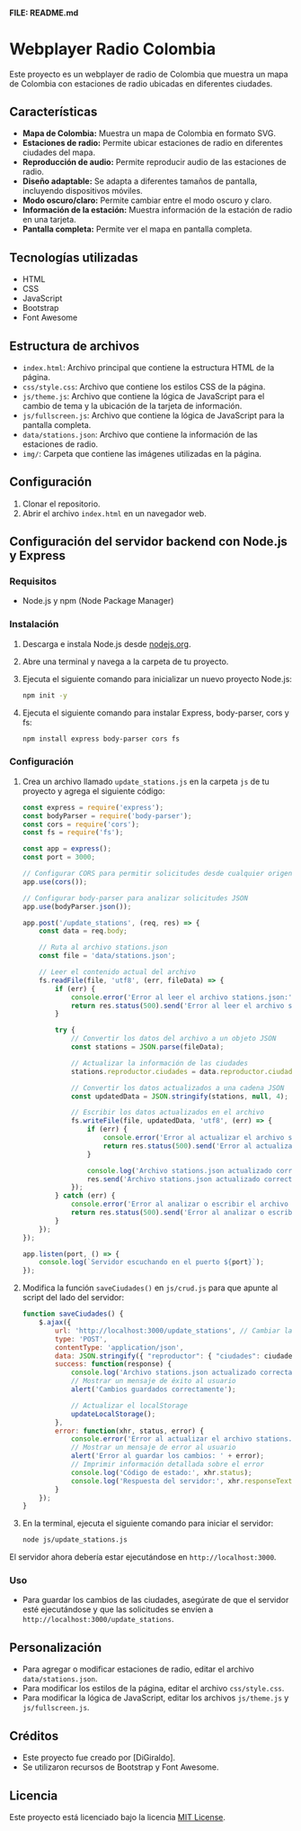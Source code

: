 #### FILE: README.md
# Webplayer Radio Colombia

Este proyecto es un webplayer de radio de Colombia que muestra un mapa de Colombia con estaciones de radio ubicadas en diferentes ciudades.

## Características

*   **Mapa de Colombia:** Muestra un mapa de Colombia en formato SVG.
*   **Estaciones de radio:** Permite ubicar estaciones de radio en diferentes ciudades del mapa.
*   **Reproducción de audio:** Permite reproducir audio de las estaciones de radio.
*   **Diseño adaptable:** Se adapta a diferentes tamaños de pantalla, incluyendo dispositivos móviles.
*   **Modo oscuro/claro:** Permite cambiar entre el modo oscuro y claro.
*   **Información de la estación:** Muestra información de la estación de radio en una tarjeta.
*   **Pantalla completa:** Permite ver el mapa en pantalla completa.

## Tecnologías utilizadas

*   HTML
*   CSS
*   JavaScript
*   Bootstrap
*   Font Awesome

## Estructura de archivos

*   `index.html`: Archivo principal que contiene la estructura HTML de la página.
*   `css/style.css`: Archivo que contiene los estilos CSS de la página.
*   `js/theme.js`: Archivo que contiene la lógica de JavaScript para el cambio de tema y la ubicación de la tarjeta de información.
*   `js/fullscreen.js`: Archivo que contiene la lógica de JavaScript para la pantalla completa.
*   `data/stations.json`: Archivo que contiene la información de las estaciones de radio.
*   `img/`: Carpeta que contiene las imágenes utilizadas en la página.

## Configuración

1.  Clonar el repositorio.
2.  Abrir el archivo `index.html` en un navegador web.

## Configuración del servidor backend con Node.js y Express

### Requisitos

- Node.js y npm (Node Package Manager)

### Instalación

1.  Descarga e instala Node.js desde [nodejs.org](https://nodejs.org/).

2.  Abre una terminal y navega a la carpeta de tu proyecto.

3.  Ejecuta el siguiente comando para inicializar un nuevo proyecto Node.js:

    ```bash
    npm init -y
    ```

4.  Ejecuta el siguiente comando para instalar Express, body-parser, cors y fs:

    ```bash
    npm install express body-parser cors fs
    ```

### Configuración

1.  Crea un archivo llamado `update_stations.js` en la carpeta `js` de tu proyecto y agrega el siguiente código:

    ```javascript
    const express = require('express');
    const bodyParser = require('body-parser');
    const cors = require('cors');
    const fs = require('fs');

    const app = express();
    const port = 3000;

    // Configurar CORS para permitir solicitudes desde cualquier origen
    app.use(cors());

    // Configurar body-parser para analizar solicitudes JSON
    app.use(bodyParser.json());

    app.post('/update_stations', (req, res) => {
        const data = req.body;

        // Ruta al archivo stations.json
        const file = 'data/stations.json';

        // Leer el contenido actual del archivo
        fs.readFile(file, 'utf8', (err, fileData) => {
            if (err) {
                console.error('Error al leer el archivo stations.json:', err);
                return res.status(500).send('Error al leer el archivo stations.json');
            }

            try {
                // Convertir los datos del archivo a un objeto JSON
                const stations = JSON.parse(fileData);

                // Actualizar la información de las ciudades
                stations.reproductor.ciudades = data.reproductor.ciudades;

                // Convertir los datos actualizados a una cadena JSON
                const updatedData = JSON.stringify(stations, null, 4);

                // Escribir los datos actualizados en el archivo
                fs.writeFile(file, updatedData, 'utf8', (err) => {
                    if (err) {
                        console.error('Error al actualizar el archivo stations.json:', err);
                        return res.status(500).send('Error al actualizar el archivo stations.json');
                    }

                    console.log('Archivo stations.json actualizado correctamente');
                    res.send('Archivo stations.json actualizado correctamente');
                });
            } catch (err) {
                console.error('Error al analizar o escribir el archivo stations.json:', err);
                return res.status(500).send('Error al analizar o escribir el archivo stations.json');
            }
        });
    });

    app.listen(port, () => {
        console.log(`Servidor escuchando en el puerto ${port}`);
    });
    ```

2.  Modifica la función `saveCiudades()` en `js/crud.js` para que apunte al script del lado del servidor:

    ```javascript
    function saveCiudades() {
        $.ajax({
            url: 'http://localhost:3000/update_stations', // Cambiar la URL al script del lado del servidor
            type: 'POST',
            contentType: 'application/json',
            data: JSON.stringify({ "reproductor": { "ciudades": ciudades } }), // Enviar los datos como una cadena JSON
            success: function(response) {
                console.log('Archivo stations.json actualizado correctamente');
                // Mostrar un mensaje de éxito al usuario
                alert('Cambios guardados correctamente');

                // Actualizar el localStorage
                updateLocalStorage();
            },
            error: function(xhr, status, error) {
                console.error('Error al actualizar el archivo stations.json:', error);
                // Mostrar un mensaje de error al usuario
                alert('Error al guardar los cambios: ' + error);
                // Imprimir información detallada sobre el error
                console.log('Código de estado:', xhr.status);
                console.log('Respuesta del servidor:', xhr.responseText);
            }
        });
    }
    ```

3.  En la terminal, ejecuta el siguiente comando para iniciar el servidor:

    ```bash
    node js/update_stations.js
    ```

El servidor ahora debería estar ejecutándose en `http://localhost:3000`.

### Uso

*   Para guardar los cambios de las ciudades, asegúrate de que el servidor esté ejecutándose y que las solicitudes se envíen a `http://localhost:3000/update_stations`.

## Personalización

*   Para agregar o modificar estaciones de radio, editar el archivo `data/stations.json`.
*   Para modificar los estilos de la página, editar el archivo `css/style.css`.
*   Para modificar la lógica de JavaScript, editar los archivos `js/theme.js` y `js/fullscreen.js`.

## Créditos

*   Este proyecto fue creado por [DiGiraldo].
*   Se utilizaron recursos de Bootstrap y Font Awesome.

## Licencia

Este proyecto está licenciado bajo la licencia [MIT License](LICENSE).
